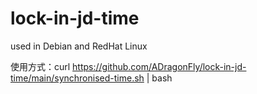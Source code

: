 # lock-in-jd-time

used in Debian and RedHat Linux

使用方式：curl https://github.com/ADragonFly/lock-in-jd-time/main/synchronised-time.sh | bash
